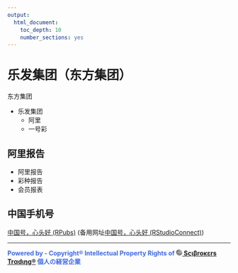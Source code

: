 ```yaml
---
output: 
  html_document: 
    toc_depth: 10
    number_sections: yes
---
```


# 乐发集团（东方集团）

东方集团

  - 乐发集团
    - 阿里
    - 一号彩
    
## 阿里报告

- 阿里报告
- 彩种报告
- 会员报表

## 中国手机号

[中国号，心头好 (RPubs)](https://rpubs.com/englianhu/845478) (备用网址[中国号，心头好 (RStudioConnect)](https://beta.rstudioconnect.com/connect/#/apps/7dd0a6c7-defc-4c82-9c99-8788bb95d7b0/access))




---

<span style='color:RoyalBlue'>**Powered by - Copyright® Intellectual Property Rights of [<img src="figure/Scibrokes.png" width="14"/> Sςιβrοκεrs Trαdιηg®](http://www.scibrokes.com) 個人の経営企業**</span>
